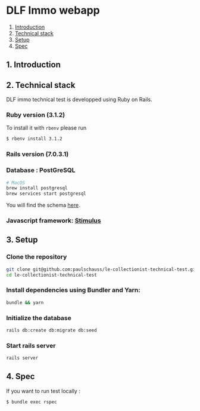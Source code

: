 # DLF Immo webapp

1. [Introduction](#1-introduction)
2. [Technical stack](#2-technical-stack)
3. [Setup](#3-setup)
4. [Spec](#4-spec)

## 1. Introduction

## 2. Technical stack

DLF immo technical test is developped using Ruby on Rails.

### Ruby version (3.1.2)

To install it with `rbenv` please run

```sh
$ rbenv install 3.1.2
```

### Rails version (7.0.3.1)

### Database : PostGreSQL

```sh
# MacOS
brew install postgresql
brew services start postgresql
```

You will find the schema [here]().

### Javascript framework: [Stimulus](https://stimulusjs.org/)

## 3. Setup

### Clone the repository

```sh
git clone git@github.com:paulschauss/le-collectionist-technical-test.git
cd le-collectionist-technical-test
```

### Install dependencies using Bundler and Yarn:

```sh
bundle && yarn
```

### Initialize the database

```sh
rails db:create db:migrate db:seed
```

### Start rails server

```sh
rails server
```

## 4. Spec

If you want to run test locally :

```sh
$ bundle exec rspec
```
